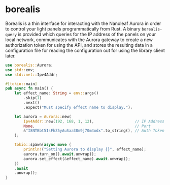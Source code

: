 # borealis

Borealis is a thin interface for interacting with the Nanoleaf Aurora in order
to control your light panels programmatically from Rust. A binary `borealis-query` 
is provided which queries for the IP address of the panels on your local network,
communicates with the Aurora gateway to create a new authorization token for using
the API, and stores the resulting data in a configuration file for reading the
configuration out for using the library client later.

```rust
use borealis::Aurora;
use std::env;
use std::net::Ipv4Addr;

#[tokio::main]
pub async fn main() {
    let effect_name: String = env::args()
        .skip(1)
        .next()
        .expect("Must specify effect name to display.");

    let aurora = Aurora::new(
        Ipv4Addr::new(192, 168, 1, 12),                  // IP Address
        None,                                            // Port
        &"I8NTBbt5IsFhZ5yAuSaa38m9j70m4odx".to_string(), // Auth Token
    );

    tokio::spawn(async move {
        println!("Setting Aurora to display {}", effect_name);
        aurora.turn_on().await.unwrap();
        aurora.set_effect(&effect_name).await.unwrap();
    })
    .await
    .unwrap();
}
```